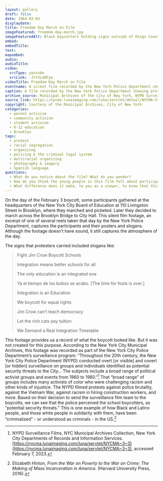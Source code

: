 ```yaml
---
layout: gallery
draft: false
date: 1964-02-03
displaydate: 
title: Freedom Day March on Film
imageFeatured: freedom-day-march.jpg
imageFeaturedAlt: Black boycotters holding signs outside of Kings County Trust Company in downtown Brooklyn. 
embed: 
embedTitle: 
text: 
mapembed: 
audio: 
audioTitle: 
video: 
  srcType: youtube
  srcLink: -JtthLa0Fyw
videoTitle: Freedom Day March on Film
eventname: A silent film recorded by the New York Police Department showing protesters at Board of Education headquarters and marching during the February 3, 1964 boycott. 
caption: A film recorded by the New York Police Department showing protesters at Board of Education headquarters and marching during the February 3, 1964 boycott.
archive_source: Municipal Archives of the City of New York, NYPD Surveillance Films
source_link: https://nycma.lunaimaging.com/luna/servlet/detail/NYCMA~3~3~210~1233413:110-Livingston-St--and-Bernum-Place?sort=identifier%2Ctitle%2Cdate&qvq=q:0163;sort:identifier%2Ctitle%2Cdate;lc:NYCMA~3~3&mi=0&trs=11
copyright: Courtesy of the Municipal Archives, City of New York
categories:
  - parent activism
  - community activism
  - student activism
  - K-12 education
  - Brooklyn
tags:
  - protest
  - racial segregation
  - organizing
  - policing & the criminal legal system 
  - multiracial organizing
  - photography & imagery
  - Spanish language
questions:
  - What do you notice about the film? What do you wonder? 
  - How do you think the young people in this film felt about participating in this protest? What evidence can you find in the film footage?
  - What difference does it make, to you as a viewer, to know that this footage was recorded by the New York Police Department? Why do you think the NYPD was recording this footage? How does that affect what we can learn from it? How do you think the participating students and adults would have felt, if they knew they were being recorded by the police?
---
```


On the day of the February 3 boycott, some participants gathered at the headquarters of the New York City Board of Education at 110 Livingston Street in Brooklyn, where they marched and picketed. Later they decided to march across the Brooklyn Bridge to City Hall. This silent film footage, an excerpt of one of several reels taken that day by the New York Police Department, captures the participants and their posters and slogans. Although the footage doesn’t have sound, it still captures the atmosphere of the day.

The signs that protesters carried included slogans like:

> Fight Jim Crow Boycott Schools
>
> Integration means better schools for all
>
> The only education is an integrated one
>
> Ya el tiempo de los bobos se acabo. \[The time for fools is over.\]
>
> Integration is an Education
>
> We boycott for equal rights
>
> Jim Crow can’t teach democracy
>
> Let the rich cats pay tuition
>
> We Demand a Real Integration Timetable

This footage provides us a record of what the boycott looked like. But it was not created for this purpose. According to the New York City Municipal Archives, this footage was recorded as part of the New York City Police Department’s surveillance program: “Throughout the 20th century, the New York City Police Department (NYPD) conducted overt [or visible] and covert [or hidden] surveillance on groups and individuals identified as potential security threats to the City… The subjects include a broad range of political activist groups and events from 1960 to 1980.”[^1] That “broad range” of groups includes many activists of color who were challenging racism and other kinds of injustice. The NYPD filmed protests against police brutality, against the Vietnam War, against racism in hiring construction workers, and more. Based on their decision to send the surveillance film team to the boycotts, we can see that the police perceived the school boycotters, as “potential security threats.” This is one example of how Black and Latinx people, and those white people in solidarity with them, have been “criminalized” - or understood as criminals - in the US.[^2]

[^1]: NYPD Surveillance Films, NYC Municipal Archives Collection, New York City Departments of Records and Information Services. [https://nycma.lunaimaging.com/luna/servlet/NYCMA~3~3](https://nycma.lunaimaging.com/luna/servlet/NYCMA~3~3), accessed February 7, 2023.

[^2]: Elizabeth Hinton, *From the War on Poverty to the War on Crime: The Making of Mass Incarceration in America.* (Harvard University Press, 2016).
